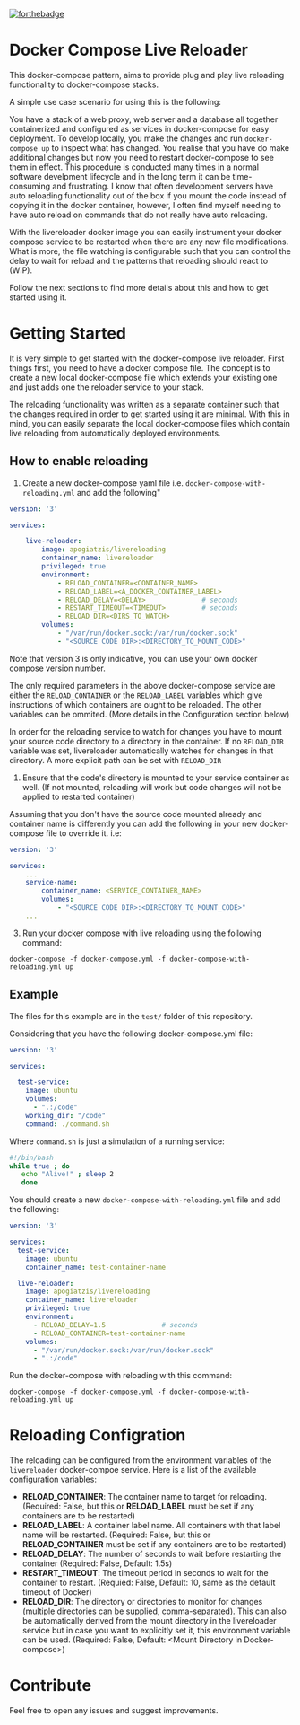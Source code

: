[![forthebadge](https://forthebadge.com/images/badges/built-with-grammas-recipe.svg)](https://forthebadge.com)

# Docker Compose Live Reloader

This docker-compose pattern, aims to provide plug and play live reloading functionality
to docker-compose stacks.

A simple use case scenario for using this is the following:

You have a stack of a web proxy, web server and a database all together containerized
and configured as services in docker-compose for easy deployment. To develop locally,
you make the changes and run `docker-compose up` to inspect what has changed. You
realise that you have do make additional changes but now you need to restart
docker-compose to see them in effect. This procedure is conducted many times in a normal
software develpment lifecycle and in the long term it can be time-consuming and
frustrating. I know that often development servers have auto reloading functionality out
of the box if you mount the code instead of copying it in the docker container, however,
I often find myself needing to have auto reload on commands that do not really have auto
reloading. 

With the livereloader docker image you can easily instrument your docker compose service
to be restarted when there are any new file modifications. What is more, the file
watching is configurable such that you can control the delay to wait for reload and the
patterns that reloading should react to (WIP).

Follow the next sections to find more details about this and how to get started using
it.

# Getting Started

It is very simple to get started with the docker-compose live reloader. First things
first, you need to have a docker compose file. The concept is to create a new local
docker-compose file which extends your existing one and just adds one the reloader
service to your stack. 

The reloading functionality was written as a separate container such that the changes
required in order to get started using it are minimal. With this in mind, you can easily
separate the local docker-compose files which contain live reloading from automatically
deployed environments. 

## How to enable reloading

1. Create a new docker-compose yaml file i.e. `docker-compose-with-reloading.yml` and
   add the following"

```yml
version: '3'

services:

    live-reloader:
        image: apogiatzis/livereloading
        container_name: livereloader
        privileged: true
        environment:
            - RELOAD_CONTAINER=<CONTAINER_NAME>
            - RELOAD_LABEL=<A_DOCKER_CONTAINER_LABEL>
            - RELOAD_DELAY=<DELAY>              # seconds
            - RESTART_TIMEOUT=<TIMEOUT>         # seconds
            - RELOAD_DIR=<DIRS_TO_WATCH>
        volumes:
            - "/var/run/docker.sock:/var/run/docker.sock"
            - "<SOURCE CODE DIR>:<DIRECTORY_TO_MOUNT_CODE>"
```

Note that version 3 is only indicative, you can use your own docker compose version
number.

The only required parameters in the above docker-compose service are either the
`RELOAD_CONTAINER` or the `RELOAD_LABEL` variables which give instructions of which
containers are ought to be reloaded. The other variables can be ommited. (More details
in the Configuration section below)

In order for the reloading service to watch for changes you have to mount your source
code directory to a directory in the container. If no `RELOAD_DIR` variable was set,
livereloader automatically watches for changes in that directory. A more explicit path
can be set with `RELOAD_DIR`

1. Ensure that the code's directory is mounted to your service container as well. (If
   not mounted, reloading will work but code changes will not be applied to restarted
   container)

Assuming that you don't have the source code mounted already and container name is
differently you can add the following in your new docker-compose file to override it.
i.e:

```yml
version: '3'

services:
    ...
    service-name:
        container_name: <SERVICE_CONTAINER_NAME>
        volumes:
            - "<SOURCE CODE DIR>:<DIRECTORY_TO_MOUNT_CODE>"
    ...
```
3. Run your docker compose with live reloading using the following command:

`docker-compose -f docker-compose.yml -f docker-compose-with-reloading.yml up`

## Example

The files for this example are in the `test/` folder of this repository.

Considering that you have the following docker-compose.yml file:

```yml
version: '3'

services:

  test-service:
    image: ubuntu
    volumes:
      - ".:/code"
    working_dir: "/code"
    command: ./command.sh
```

Where `command.sh` is just a simulation of a running service:

```bash
#!/bin/bash
while true ; do
   echo "Alive!" ; sleep 2
   done
```

You should create a new `docker-compose-with-reloading.yml` file and add the following:

```yml
version: '3'

services:
  test-service:
    image: ubuntu
    container_name: test-container-name  

  live-reloader:
    image: apogiatzis/livereloading
    container_name: livereloader
    privileged: true
    environment:
      - RELOAD_DELAY=1.5              # seconds
      - RELOAD_CONTAINER=test-container-name
    volumes:
      - "/var/run/docker.sock:/var/run/docker.sock"
      - ".:/code"
```

Run the docker-compose with reloading with this command:
```
docker-compose -f docker-compose.yml -f docker-compose-with-reloading.yml up
```

# Reloading Configration 

The reloading can be configured from the environment variables of the `livereloader`
docker-compoe service. Here is a list of the available configuration variables:

- **RELOAD_CONTAINER**: The container name to target for reloading. (Required: False,
  but this or **RELOAD_LABEL** must be set if any containers are to be restarted)
- **RELOAD_LABEL**: A container label name.  All containers with that label name will be
  restarted. (Required: False, but this or **RELOAD_CONTAINER** must be set if any
  containers are to be restarted)
- **RELOAD_DELAY**: The number of seconds to wait before restarting the container
  (Required: False, Default: 1.5s)
- **RESTART_TIMEOUT**: The timeout period in seconds to wait for the container to
  restart. (Requied: False, Default: 10, same as the default timeout of Docker)
- **RELOAD_DIR**: The directory or directories to monitor for changes (multiple
  directories can be supplied, comma-separated). This can also be automatically derived
  from the mount directory in the livereloader service but in case you want to
  explicitly set it, this environment variable can be used.  (Required: False, Default:
  \<Mount Directory in Docker-compose\>)

# Contribute

Feel free to open any issues and suggest improvements.